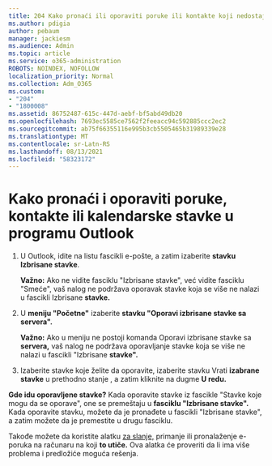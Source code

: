 ```yaml
---
title: 204 Kako pronaći ili oporaviti poruke ili kontakte koji nedostaju Outlook pošte, kalendara ili kontakata
ms.author: pdigia
author: pebaum
manager: jackiesm
ms.audience: Admin
ms.topic: article
ms.service: o365-administration
ROBOTS: NOINDEX, NOFOLLOW
localization_priority: Normal
ms.collection: Adm_O365
ms.custom:
- "204"
- "1800008"
ms.assetid: 86752487-615c-447d-aebf-bf5abd49db20
ms.openlocfilehash: 7693ec5585ce7562f2feeacc94c592885ccc2ec2
ms.sourcegitcommit: ab75f66355116e995b3cb5505465b31989339e28
ms.translationtype: MT
ms.contentlocale: sr-Latn-RS
ms.lasthandoff: 08/13/2021
ms.locfileid: "58323172"
---
```

# <a name="how-to-find-and-recover-missing-messages-contacts-or-calendar-items-in-outlook"></a>Kako pronaći i oporaviti poruke, kontakte ili kalendarske stavke u programu Outlook

1. U Outlook, idite na listu fascikli e-pošte, a zatim izaberite **stavku Izbrisane stavke**. 

    **Važno:** Ako ne vidite  fasciklu "Izbrisane stavke", već vidite fasciklu "Smeće", vaš nalog ne podržava oporavak stavke koja se više ne nalazi u fascikli Izbrisane **stavke.** 

2. U **meniju "Početne"** izaberite **stavku "Oporavi izbrisane stavke sa servera".** 

    **Važno:** Ako u meniju ne postoji komanda Oporavi izbrisane stavke sa **servera,** vaš nalog ne podržava oporavljanje stavke koja se više ne nalazi u fascikli "Izbrisane **stavke".**

3. Izaberite stavke koje želite da oporavite, izaberite stavku Vrati **izabrane stavke** u prethodno stanje , a zatim kliknite na dugme **U redu.**

**Gde idu oporavljene stavke?** Kada oporavite stavke iz fascikle "Stavke koje mogu da se oporave", one se premeštaju u **fasciklu "Izbrisane stavke".** Kada oporavite stavku, možete da  je pronađete u fascikli "Izbrisane stavke", a zatim možete da je premestite u drugu fasciklu.

Takođe možete da koristite alatku [za slanje,](https://aka.ms/SaRA-OutlookSendReceive) primanje ili pronalaženje e-poruka na računaru na koji **to utiče.** Ova alatka će proveriti da li ima više problema i predložiće moguća rešenja.
